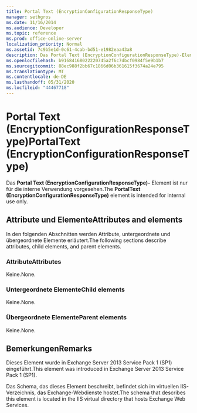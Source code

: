 ```yaml
---
title: Portal Text (EncryptionConfigurationResponseType)
manager: sethgros
ms.date: 11/16/2014
ms.audience: Developer
ms.topic: reference
ms.prod: office-online-server
localization_priority: Normal
ms.assetid: 7c9b5e1d-0c61-4cab-bd51-e1982eaa43a8
description: Das Portal Text (EncryptionConfigurationResponseType)-Element ist nur für die interne Verwendung vorgesehen.
ms.openlocfilehash: b91684168022220745a2f6c7dbcf0984f5e9b1b7
ms.sourcegitcommit: 88ec988f2bb67c1866d06b361615f3674a24e795
ms.translationtype: MT
ms.contentlocale: de-DE
ms.lasthandoff: 05/31/2020
ms.locfileid: "44467718"
---
```

# <a name="portaltext-encryptionconfigurationresponsetype"></a><span data-ttu-id="f8128-103">Portal Text (EncryptionConfigurationResponseType)</span><span class="sxs-lookup"><span data-stu-id="f8128-103">PortalText (EncryptionConfigurationResponseType)</span></span>

<span data-ttu-id="f8128-104">Das **Portal Text (EncryptionConfigurationResponseType)-** Element ist nur für die interne Verwendung vorgesehen.</span><span class="sxs-lookup"><span data-stu-id="f8128-104">The **PortalText (EncryptionConfigurationResponseType)** element is intended for internal use only.</span></span> 

## <a name="attributes-and-elements"></a><span data-ttu-id="f8128-105">Attribute und Elemente</span><span class="sxs-lookup"><span data-stu-id="f8128-105">Attributes and elements</span></span>

<span data-ttu-id="f8128-106">In den folgenden Abschnitten werden Attribute, untergeordnete und übergeordnete Elemente erläutert.</span><span class="sxs-lookup"><span data-stu-id="f8128-106">The following sections describe attributes, child elements, and parent elements.</span></span>
  
### <a name="attributes"></a><span data-ttu-id="f8128-107">Attribute</span><span class="sxs-lookup"><span data-stu-id="f8128-107">Attributes</span></span>

<span data-ttu-id="f8128-108">Keine.</span><span class="sxs-lookup"><span data-stu-id="f8128-108">None.</span></span>
  
### <a name="child-elements"></a><span data-ttu-id="f8128-109">Untergeordnete Elemente</span><span class="sxs-lookup"><span data-stu-id="f8128-109">Child elements</span></span>

<span data-ttu-id="f8128-110">Keine.</span><span class="sxs-lookup"><span data-stu-id="f8128-110">None.</span></span>
  
### <a name="parent-elements"></a><span data-ttu-id="f8128-111">Übergeordnete Elemente</span><span class="sxs-lookup"><span data-stu-id="f8128-111">Parent elements</span></span>

<span data-ttu-id="f8128-112">Keine.</span><span class="sxs-lookup"><span data-stu-id="f8128-112">None.</span></span>
  
## <a name="remarks"></a><span data-ttu-id="f8128-113">Bemerkungen</span><span class="sxs-lookup"><span data-stu-id="f8128-113">Remarks</span></span>

<span data-ttu-id="f8128-114">Dieses Element wurde in Exchange Server 2013 Service Pack 1 (SP1) eingeführt.</span><span class="sxs-lookup"><span data-stu-id="f8128-114">This element was introduced in Exchange Server 2013 Service Pack 1 (SP1).</span></span>
  
<span data-ttu-id="f8128-115">Das Schema, das dieses Element beschreibt, befindet sich im virtuellen IIS-Verzeichnis, das Exchange-Webdienste hostet.</span><span class="sxs-lookup"><span data-stu-id="f8128-115">The schema that describes this element is located in the IIS virtual directory that hosts Exchange Web Services.</span></span>
  

